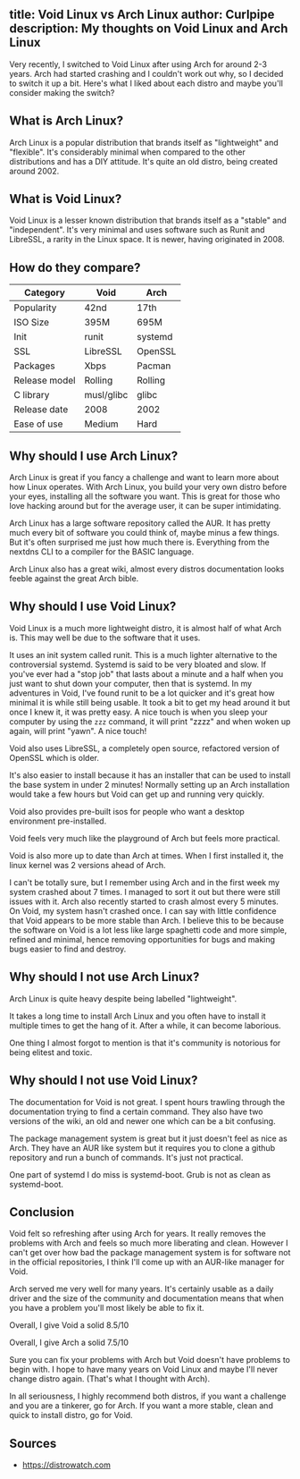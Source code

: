 title: Void Linux vs Arch Linux
author: Curlpipe
description: My thoughts on Void Linux and Arch Linux
---

Very recently, I switched to Void Linux after using Arch for around 2-3 years. 
Arch had started crashing and I couldn't work out why, so I decided to switch it up a bit.
Here's what I liked about each distro and maybe you'll consider making the switch?

## What is Arch Linux?
Arch Linux is a popular distribution that brands itself as "lightweight" and "flexible".
It's considerably minimal when compared to the other distributions and has a DIY attitude.
It's quite an old distro, being created around 2002.

## What is Void Linux?
Void Linux is a lesser known distribution that brands itself as a "stable" and "independent".
It's very minimal and uses software such as Runit and LibreSSL, a rarity in the Linux space.
It is newer, having originated in 2008.

## How do they compare?

| Category      | Void       | Arch    |
| ------------- | ---------- | ------- |
| Popularity    | 42nd       | 17th    |
| ISO Size      | 395M       | 695M    |
| Init          | runit      | systemd |
| SSL           | LibreSSL   | OpenSSL |
| Packages      | Xbps       | Pacman  |
| Release model | Rolling    | Rolling |
| C library     | musl/glibc | glibc   |
| Release date  | 2008       | 2002    |
| Ease of use   | Medium     | Hard    |


## Why should I use Arch Linux?
Arch Linux is great if you fancy a challenge and want to learn more about how Linux operates.
With Arch Linux, you build your very own distro before your eyes, installing all the software
you want. This is great for those who love hacking around but for the average user, it can be
super intimidating.

Arch Linux has a large software repository called the AUR. It has pretty much every bit of
software you could think of, maybe minus a few things. But it's often surprised me just how
much there is. Everything from the nextdns CLI to a compiler for the BASIC language.

Arch Linux also has a great wiki, almost every distros documentation looks feeble against the
great Arch bible.

## Why should I use Void Linux?
Void Linux is a much more lightweight distro, it is almost half of what Arch is.
This may well be due to the software that it uses.

It uses an init system called runit. This is a much lighter alternative to the controversial
systemd. Systemd is said to be very bloated and slow. If you've ever had a "stop job" that
lasts about a minute and a half when you just want to shut down your computer, then that
is systemd. In my adventures in Void, I've found runit to be a lot quicker and it's great how
minimal it is while still being usable. It took a bit to get my head around it but once I
knew it, it was pretty easy. A nice touch is when you sleep your computer by using the `zzz`
command, it will print "zzzz" and when woken up again, will print "yawn". A nice touch!

Void also uses LibreSSL, a completely open source, refactored version of OpenSSL which is
older.

It's also easier to install because it has an installer that can be used to install the base
system in under 2 minutes! Normally setting up an Arch installation would take a few hours
but Void can get up and running very quickly.

Void also provides pre-built isos for people who want a desktop environment pre-installed.

Void feels very much like the playground of Arch but feels more practical.

Void is also more up to date than Arch at times. When I first installed it, the linux kernel
was 2 versions ahead of Arch.

I can't be totally sure, but I remember using Arch and in the first week my system crashed
about 7 times. I managed to sort it out but there were still issues with it. Arch also recently
started to crash almost every 5 minutes. On Void, my system hasn't crashed once. I can say
with little confidence that Void appears to be more stable than Arch. I believe this to be 
because the software on Void is a lot less like large spaghetti code and more simple, refined
and minimal, hence removing opportunities for bugs and making bugs easier to find and destroy.

## Why should I not use Arch Linux?
Arch Linux is quite heavy despite being labelled "lightweight".

It takes a long time to install Arch Linux and you often have to install it multiple times
to get the hang of it. After a while, it can become laborious.

One thing I almost forgot to mention is that it's community is notorious for being elitest
and toxic.

## Why should I not use Void Linux?
The documentation for Void is not great. I spent hours trawling through the documentation
trying to find a certain command. They also have two versions of the wiki, an old and newer one
which can be a bit confusing.

The package management system is great but it just doesn't feel as nice as Arch. They have an
AUR like system but it requires you to clone a github repository and run a bunch of commands.
It's just not practical.

One part of systemd I do miss is systemd-boot. Grub is not as clean as systemd-boot.

## Conclusion
Void felt so refreshing after using Arch for years. It really removes the problems with
Arch and feels so much more liberating and clean. However I can't get over how bad the 
package management system is for software not in the official repositories, I think I'll 
come up with an AUR-like manager for Void. 

Arch served me very well for many years. It's certainly usable as a daily driver and the
size of the community and documentation means that when you have a problem you'll most likely
be able to fix it.

Overall, I give Void a solid 8.5/10

Overall, I give Arch a solid 7.5/10

Sure you can fix your problems with Arch but Void doesn't have problems to begin with.
I hope to have many years on Void Linux and maybe I'll never change distro again.
(That's what I thought with Arch).

In all seriousness, I highly recommend both distros, if you want a challenge and you are a
tinkerer, go for Arch. If you want a more stable, clean and quick to install distro, go for
Void.

## Sources
- https://distrowatch.com
